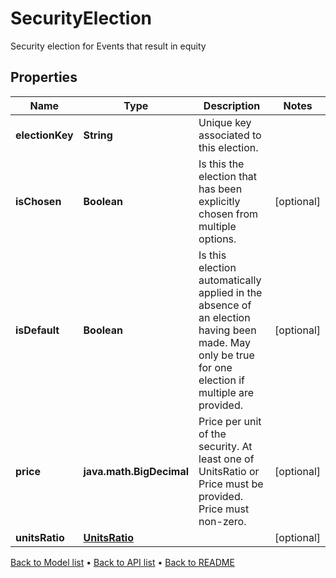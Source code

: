 

# SecurityElection

Security election for Events that result in equity

## Properties

| Name | Type | Description | Notes |
|------------ | ------------- | ------------- | -------------|
|**electionKey** | **String** | Unique key associated to this election. |  |
|**isChosen** | **Boolean** | Is this the election that has been explicitly chosen from multiple options. |  [optional] |
|**isDefault** | **Boolean** | Is this election automatically applied in the absence of an election having been made. May only be true for one election if multiple are provided. |  [optional] |
|**price** | **java.math.BigDecimal** | Price per unit of the security. At least one of UnitsRatio or Price must be provided. Price must non-zero. |  [optional] |
|**unitsRatio** | [**UnitsRatio**](UnitsRatio.md) |  |  [optional] |



[Back to Model list](../README.md#documentation-for-models) &#8226; [Back to API list](../README.md#documentation-for-api-endpoints) &#8226; [Back to README](../README.md)


